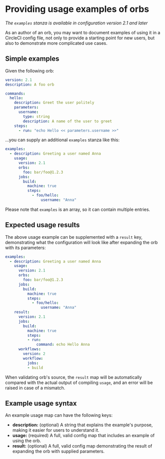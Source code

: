 # Providing usage examples of orbs
_The `examples` stanza is available in configuration version 2.1 and later_

As an author of an orb, you may want to document examples of using it in a CircleCI config file, not only to provide a starting point for new users, but also to demonstrate more complicated use cases.

## Simple examples
Given the following orb:

```yaml
version: 2.1
description: A foo orb

commands:
  hello:
    description: Greet the user politely
    parameters:
      username:
        type: string
        description: A name of the user to greet
    steps:
      - run: "echo Hello << parameters.username >>"
```

...you can supply an additional `examples` stanza like this:

```yaml
examples:
  - description: Greeting a user named Anna
    usage:
      version: 2.1
      orbs:
        foo: bar/foo@1.2.3
      jobs:
        build:
          machine: true
          steps:
            - foo/hello:
                username: "Anna"
```

Please note that `examples` is an array, so it can contain multiple entries.

## Expected usage results

The above usage example can be supplemented with a `result` key, demonstrating what the configuration will look like after expanding the orb with its parameters:

```yaml
examples:
  - description: Greeting a user named Anna
    usage:
      version: 2.1
      orbs:
        foo: bar/foo@1.2.3
      jobs:
        build:
          machine: true
          steps:
            - foo/hello:
                username: "Anna"
    result:
      version: 2.1
      jobs:
        build:
          machine: true
          steps:
          - run:
              command: echo Hello Anna
      workflows:
        version: 2
        workflow:
          jobs:
          - build
```

When validating orb's source, the `result` map will be automatically compared with the actual output of compiling `usage`, and an error will be raised in case of a mismatch.

## Example usage syntax
An example usage map can have the following keys:

- **description:** (optional) A string that explains the example's purpose, making it easier for users to understand it.
- **usage:** (required) A full, valid config map that includes an example of using the orb.
- **result:** (optional) A full, valid config map demonstrating the result of expanding the orb with supplied parameters.
